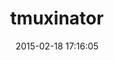 ---
layout: post
title:  "tmuxinator"
repo:   "aziz/tmuxinator"
date:   2015-02-18 17:16:05
gemurl: https://github.com/aziz/tmuxinator
---